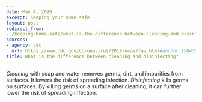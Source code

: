 ```yaml
---
date: May 4, 2020
excerpt: Keeping your home safe
layout: post
redirect_from:
- /keeping-home-safe/what-is-the-difference-between-cleaning-and-disinfecting/
sources:
- agency: cdc
  url: https://www.cdc.gov/coronavirus/2019-ncov/faq.html#anchor_1584388242595
title: What is the difference between cleaning and disinfecting?
---
```


*Cleaning* with soap and water removes germs, dirt, and impurities from surfaces. It lowers the risk of spreading infection. *Disinfecting* kills germs on surfaces. By killing germs on a surface after cleaning, it can further lower the risk of spreading infection.